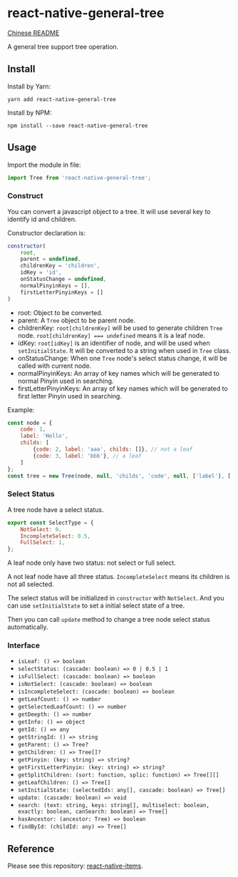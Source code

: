 # react-native-general-tree

[Chinese README](README-zh_CN.md)

A general tree support tree operation.

## Install

Install by Yarn:

```shell
yarn add react-native-general-tree
```

Install by NPM:

```shell
npm install --save react-native-general-tree
```

## Usage

Import the module in file:

```javascript
import Tree from 'react-native-general-tree';
```

### Construct

You can convert a javascript object to a tree. It will use several key to identify id and children.

Constructor declaration is:

```javascript
constructor(
    root,
    parent = undefined,
    childrenKey = 'children',
    idKey = 'id',
    onStatusChange = undefined,
    normalPinyinKeys = [],
    firstLetterPinyinKeys = []
)
```

* root: Object to be converted.
* parent: A `Tree` object to be parent node.
* childrenKey: `root[childrenKey]` will be used to generate children `Tree` node. `root[childrenKey] === undefined` means it is a leaf node.
* idKey: `root[idKey]` is an identifier of node, and will be used when `setInitialState`. It will be converted to a string when used in `Tree` class.
* onStatusChange: When one `Tree` node's select status change, it will be called with current node.
* normalPinyinKeys: An array of key names which will be generated to normal Pinyin used in searching.
* firstLetterPinyinKeys: An array of key names which will be generated to first letter Pinyin used in searching.

Example:

```javascript
const node = {
    code: 1,
    label: 'Hello',
    childs: [
        {code: 2, label: 'aaa', childs: []}, // not a leaf
        {code: 3, label: 'bbb'}, // a leaf
    ]
};
const tree = new Tree(node, null, 'childs', 'code', null, ['label'], ['label']);
```

### Select Status

A tree node have a select status.

```javascript
export const SelectType = {
    NotSelect: 0,
    IncompleteSelect: 0.5,
    FullSelect: 1,
};
```

A leaf node only have two status: not select or full select.

A not leaf node have all three status. `IncompleteSelect` means its children is not all selected.

The select status will be initialized in `constructor` with `NotSelect`. And you can use `setInitialState` to set a initial select state of a tree.

Then you can call `update` method to change a tree node select status automatically.

### Interface

* `isLeaf: () => boolean`
* `selectStatus: (cascade: boolean) => 0 | 0.5 | 1`
* `isFullSelect: (cascade: boolean) => boolean`
* `isNotSelect: (cascade: boolean) => boolean`
* `isIncompleteSelect: (cascade: boolean) => boolean`
* `getLeafCount: () => number`
* `getSelectedLeafCount: () => number`
* `getDeepth: () => number`
* `getInfo: () => object`
* `getId: () => any`
* `getStringId: () => string`
* `getParent: () => Tree?`
* `getChildren: () => Tree[]?`
* `getPinyin: (key: string) => string?`
* `getFirstLetterPinyin: (key: string) => string?`
* `getSplitChildren: (sort: function, splic: function) => Tree[][]`
* `getLeafChildren: () => Tree[]`
* `setInitialState: (selectedIds: any[], cascade: boolean) => Tree[]`
* `update: (cascade: boolean) => void`
* `search: (text: string, keys: string[], multiselect: boolean, exactly: boolean, canSearch: boolean) => Tree[]`
* `hasAncestor: (ancestor: Tree) => boolean`
* `findById: (childId: any) => Tree[]`

## Reference

Please see this repository: [react-native-items](https://github.com/gaoxiaosong/react-native-items).